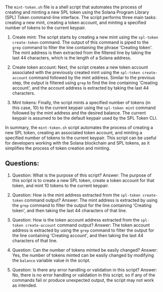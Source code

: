 The `mint-token.sh` file is a shell script that automates the process of creating and minting a new SPL token using the Solana Program Library (SPL) Token command-line interface. The script performs three main tasks: creating a new mint, creating a token account, and minting a specified number of tokens to the current keypair.

1. Create mint: The script starts by creating a new mint using the `spl-token create-token` command. The output of this command is piped to the `grep` command to filter the line containing the phrase 'Creating token'. The mint address is then extracted from the filtered line by taking the last 44 characters, which is the length of a Solana address.

2. Create token account: Next, the script creates a new token account associated with the previously created mint using the `spl-token create-account` command followed by the mint address. Similar to the previous step, the output is filtered using `grep` to find the line containing 'Creating account', and the account address is extracted by taking the last 44 characters.

3. Mint tokens: Finally, the script mints a specified number of tokens (in this case, 10) to the current keypair using the `spl-token mint` command followed by the mint address and the desired balance. The current keypair is assumed to be the default keypair used by the SPL Token CLI.

In summary, the `mint-token.sh` script automates the process of creating a new SPL token, creating an associated token account, and minting a specified number of tokens to the current keypair. This script can be useful for developers working with the Solana blockchain and SPL tokens, as it simplifies the process of token creation and minting.

## Questions:

1. Question: What is the purpose of this script?
   Answer: The purpose of this script is to create a new SPL token, create a token account for that token, and mint 10 tokens to the current keypair.

2. Question: How is the mint address extracted from the `spl-token create-token` command output?
   Answer: The mint address is extracted by using the `grep` command to filter the output for the line containing 'Creating token', and then taking the last 44 characters of that line.

3. Question: How is the token account address extracted from the `spl-token create-account` command output?
   Answer: The token account address is extracted by using the `grep` command to filter the output for the line containing 'Creating account', and then taking the last 44 characters of that line.

4. Question: Can the number of tokens minted be easily changed?
   Answer: Yes, the number of tokens minted can be easily changed by modifying the `balance` variable value in the script.

5. Question: Is there any error handling or validation in this script?
   Answer: No, there is no error handling or validation in this script, so if any of the commands fail or produce unexpected output, the script may not work as intended.
